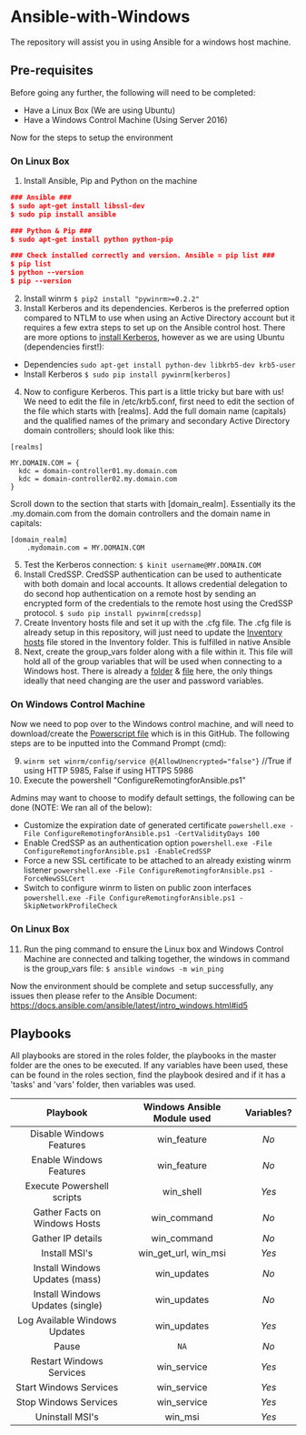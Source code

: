 # Ansible-with-Windows
The repository will assist you in using Ansible for a windows host machine.

## Pre-requisites
Before going any further, the following will need to be completed:
- Have a Linux Box (We are using Ubuntu)
- Have a Windows Control Machine (Using Server 2016)

Now for the steps to setup the environment

### On Linux Box
1) Install Ansible, Pip and Python on the machine
```json
### Ansible ###
$ sudo apt-get install libssl-dev
$ sudo pip install ansible

### Python & Pip ###
$ sudo apt-get install python python-pip

### Check installed correctly and version. Ansible = pip list ###
$ pip list
$ python --version
$ pip --version
```
2) Install winrm ```$ pip2 install "pywinrm>=0.2.2" ```
3) Install Kerberos and its dependencies. Kerberos is the preferred option compared to NTLM to use when using an Active Directory account but it requires a few extra steps to set up on the Ansible control host. There are more options to [install Kerberos](http://docs.ansible.com/ansible/latest/intro_windows.html#kerberos), however as we are using Ubuntu (dependencies first!):
 - Dependencies ``` sudo apt-get install python-dev libkrb5-dev krb5-user ```
 - Install Kerberos ``` $ sudo pip install pywinrm[kerberos] ```
4) Now to configure Kerberos. This part is a little tricky but bare with us! We need to edit the file in /etc/krb5.conf, first need to edit the section of the file which starts with [realms]. Add the full domain name (capitals) and the qualified names of the primary and secondary Active Directory domain controllers; should look like this:
```
[realms]

MY.DOMAIN.COM = {
  kdc = domain-controller01.my.domain.com
  kdc = domain-controller02.my.domain.com
}
```
Scroll down to the section that starts with [domain_realm]. Essentially its the .my.domain.com from the domain controllers and the domain name in capitals:
```
[domain_realm]
    .mydomain.com = MY.DOMAIN.COM
```
5) Test the Kerberos connection: ``` $ kinit username@MY.DOMAIN.COM ```
6) Install CredSSP. CredSSP authentication can be used to authenticate with both domain and local accounts. It allows credential delegation to do second hop authentication on a remote host by sending an encrypted form of the credentials to the remote host using the CredSSP protocol. ```$ sudo pip install pywinrm[credssp]```
7) Create Inventory hosts file and set it up with the .cfg file. The .cfg file is already setup in this repository, will just need to update the [Inventory hosts](../master/inventory/hosts) file stored in the Inventory folder. This is fulfilled in native Ansible
8) Next, create the group_vars folder along with a file within it. This file will hold all of the group variables that will be used when connecting to a Windows host. There is already a [folder](../master/group_vars) & [file](../master/group_vars/windows.yml) here, the only things ideally that need changing are the user and password variables.

### On Windows Control Machine
Now we need to pop over to the Windows control machine, and will need to download/create the [Powerscript file](../master/ConfigureRemotingforAnsible.ps1) which is in this GitHub. The following steps are to be inputted into the Command Prompt (cmd):

9) ``` winrm set winrm/config/service @{AllowUnencrypted="false"} ``` //True if using HTTP 5985, False if using HTTPS 5986
10) Execute the powershell "ConfigureRemotingforAnsible.ps1"

Admins may want to choose to modify default settings, the following can be done (NOTE: We ran all of the below):
- Customize the expiration date of generated certificate ``` powershell.exe -File ConfigureRemotingforAnsible.ps1 -CertValidityDays 100  ```
- Enable CredSSP as an authentication option ``` powershell.exe -File ConfigureRemotingforAnsible.ps1 -EnableCredSSP  ```
- Force a new SSL certificate to be attached to an already existing winrm listener ``` powershell.exe -File ConfigureRemotingforAnsible.ps1 -ForceNewSSLCert  ```
- Switch to configure winrm to listen on public zoon interfaces ``` powershell.exe -File ConfigureRemotingforAnsible.ps1 -SkipNetworkProfileCheck  ```

### On Linux Box
11) Run the ping command to ensure the Linux box and Windows Control Machine are connected and talking together, the windows in command is the group_vars file:  ``` $ ansible windows -m win_ping ```

Now the environment should be complete and setup successfully, any issues then please refer to the Ansible Document: https://docs.ansible.com/ansible/latest/intro_windows.html#id5

## Playbooks
All playbooks are stored in the roles folder, the playbooks in the master folder are the ones to be executed. If any variables have been used, these can be found in the roles section, find the playbook desired and if it has a 'tasks' and 'vars' folder, then variables was used.

Playbook | Windows Ansible Module used | Variables?
:---: | :---: | :---:
Disable Windows Features | win_feature | *No*
Enable Windows Features | win_feature | *No*
Execute Powershell scripts | win_shell | *Yes*
Gather Facts on Windows Hosts | win_command | *No*
Gather IP details | win_command | *No*
Install MSI's | win_get_url, win_msi | *Yes*
Install Windows Updates (mass) | win_updates | *No*
Install Windows Updates (single) | win_updates | *No*
Log Available Windows Updates | win_updates | *Yes*
Pause | `NA` | *No*
Restart Windows Services | win_service | *Yes*
Start Windows Services | win_service | *Yes*
Stop Windows Services | win_service | *Yes*
Uninstall MSI's | win_msi | *Yes*
